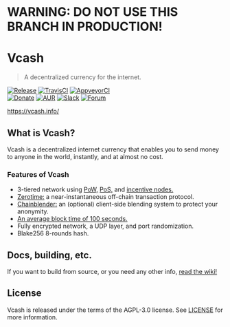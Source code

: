 # WARNING: DO NOT USE THIS BRANCH IN PRODUCTION!    
# Vcash
> A decentralized currency for the internet.

[![Release](https://img.shields.io/github/release/openvcash/vcash.svg)](https://github.com/openvcash/vcash/releases/latest)
[![TravisCI](https://img.shields.io/travis/openvcash/vcash/master.svg?label=Unix%20build)](https://travis-ci.org/openvcash/vcash)
[![AppveyorCI](https://img.shields.io/appveyor/ci/openvcash/vcash/master.svg?label=Windows%20build)](https://ci.appveyor.com/project/openvcash/vcash)  
[![Donate](https://img.shields.io/badge/donate-BTC-ff9900.svg)](https://blockchain.info/address/35nXEZoiZCVQKGTLR63XUhPfqWszBihFkd)
[![AUR](https://img.shields.io/aur/version/vcash.svg)](https://aur.archlinux.org/packages/vcash/)
[![Slack](https://img.shields.io/badge/chat-slack-orange.svg)](https://slack.vcash.info/)
[![Forum](https://img.shields.io/badge/chat-forum-b4082a.svg)](https://forum.vcash.info/)

https://vcash.info/  

## What is Vcash?
Vcash is a decentralized internet currency that enables you to send money to anyone in the world, instantly, and at almost no cost.

### Features of Vcash
- 3-tiered network using [PoW,](https://github.com/openvcash/papers/blob/master/rewardv3.pdf) [PoS,](https://github.com/openvcash/docs.vcash.info/blob/master/docs/block/generation/proof-of-stake.md) and [incentive nodes.](https://github.com/openvcash/papers/blob/master/incentive.pdf)
- [Zerotime:](https://github.com/openvcash/papers/blob/master/zerotime.pdf) a near-instantaneous off-chain transaction protocol.
- [Chainblender:](https://github.com/openvcash/papers/blob/master/chainblender.pdf) an (optional) client-side blending system to protect your anonymity.
- [An average block time of 100 seconds.](https://github.com/openvcash/papers/blob/master/scaling_the_blockchain.pdf)
- Fully encrypted network, a UDP layer, and port randomization.
- Blake256 8-rounds hash.

## Docs, building, etc.
If you want to build from source, or you need any other info, [read the wiki!](https://github.com/openvcash/vcash/wiki)

## License
Vcash is released under the terms of the AGPL-3.0 license. See [LICENSE](LICENSE) for more information.
